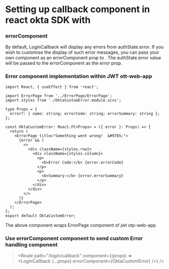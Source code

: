 # Setting up callback component in react okta SDK with

### errorComponent
By default, LoginCallback will display any errors from authState.error. If you wish to customise the display of such error messages, you can pass your own component as an errorComponent prop to <LoginCallback>. The authState.error value will be passed to the errorComponent as the error prop.

### Error component implementation within JWT ott-web-app

```react: 
import React, { useEffect } from 'react';

import ErrorPage from '../ErrorPage/ErrorPage';
import styles from './OktaCustomError.module.scss';

type Props = {
  error?: { name: string; errorCode: string; errorSummary: string };
};

const OktaCustomError: React.FC<Props> = ({ error }: Props) => {
  return (
    <ErrorPage title="Something went wrong!  &#9785;">
      {error && (
        <>
          <div className={styles.row}>
            <div className={styles.column}>
              <p>
                <b>Error Code:</b> {error.errorCode}
              </p>
              <p>
                <b>Summary:</b> {error.errorSummary}
              </p>
            </div>
          </div>
        </>
      )}
    </ErrorPage>
  );
};
export default OktaCustomError;
```
The above component wraps ErrorPage component of jwt otp-web-app

### Use errorComponent component to send custom Error handling component 
><Route path="/login/callback" component={(props) => <LoginCallback {...props} errorComponent={OktaCustomError} />} />
